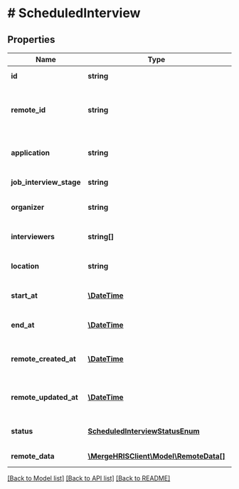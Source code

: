 # # ScheduledInterview

## Properties

Name | Type | Description | Notes
------------ | ------------- | ------------- | -------------
**id** | **string** |  | [optional] [readonly]
**remote_id** | **string** | The third-party API ID of the matching object. | [optional]
**application** | **string** | The application being interviewed. | [optional]
**job_interview_stage** | **string** | The stage of the interview. | [optional]
**organizer** | **string** | The user organizing the interview. | [optional]
**interviewers** | **string[]** | Array of &#x60;RemoteUser&#x60; IDs. | [optional]
**location** | **string** | The interview&#39;s location. | [optional]
**start_at** | [**\DateTime**](\DateTime.md) | When the interview was started. | [optional]
**end_at** | [**\DateTime**](\DateTime.md) | When the interview was ended. | [optional]
**remote_created_at** | [**\DateTime**](\DateTime.md) | When the third party&#39;s interview was created. | [optional]
**remote_updated_at** | [**\DateTime**](\DateTime.md) | When the third party&#39;s interview was updated. | [optional]
**status** | [**ScheduledInterviewStatusEnum**](ScheduledInterviewStatusEnum.md) | The interview&#39;s status. | [optional]
**remote_data** | [**\MergeHRISClient\Model\RemoteData[]**](RemoteData.md) |  | [optional] [readonly]

[[Back to Model list]](../../README.md#models) [[Back to API list]](../../README.md#endpoints) [[Back to README]](../../README.md)
